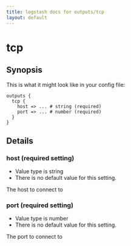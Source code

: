 ```yaml
---
title: logstash docs for outputs/tcp
layout: default
---
```

# tcp



## Synopsis

This is what it might look like in your config file:

    outputs {
      tcp {
        host => ... # string (required)
        port => ... # number (required)
      }
    }

## Details

### host (required setting)

* Value type is string
* There is no default value for this setting.

The host to connect to

### port (required setting)

* Value type is number
* There is no default value for this setting.

The port to connect to

